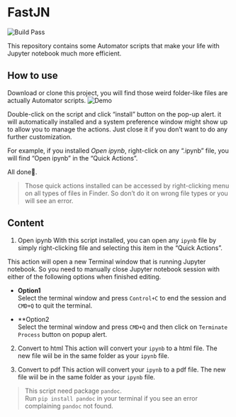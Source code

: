 # FastJN

![Build Pass](https://img.shields.io/travis/rust-lang/rust.svg)

This repository contains some Automator scripts that make your life with Jupyter notebook much more efficient.

## How to use

Download or clone this project, you will find those weird folder-like files are actually Automator scripts.
![Demo](https://raw.githubusercontent.com/JunsW/FastJN/master/Resources/Demo/Demo0.png)  

Double-click on the script and click “install” button on the pop-up alert. it will automatically installed and a system preference window might show up to allow you to manage the actions. Just close it if you don’t want to do any further customization.

For example, if you installed _Open ipynb_, right-click on any “.ipynb” file, you will find “Open ipynb” in the “Quick Actions”.

All done👏.

> Those quick actions installed can be accessed by right-clicking menu on all types of files in Finder. So don’t do it on wrong file types or you will see an error.

## Content

1. Open ipynb
With this script installed, you can open any `ipynb` file by simply right-clicking file and selecting this item in the “Quick Actions”.

This action will open a new Terminal window that is running Jupyter notebook. So you need to manually close Jupyter notebook session with either of the following options when finished editing.   

- **Option1**  
Select the terminal window and press `Control+C` to end the session and `CMD+Q` to quit the terminal.  

- **Option2  
Select the terminal window and press `CMD+Q` and then click on `Terminate Process` button on popup alert.

2. Convert to html
This action will convert your `ipynb` to a html file. 
The new file wiil be in the same folder as your `ipynb` file.

3. Convert to pdf
This action will convert your `ipynb` to a pdf file. 
The new file wiil be in the same folder as your `ipynb` file.

> This script need package `pandoc`.  
Run `pip install pandoc` in your terminal if you see an error complaining `pandoc` not found.


